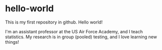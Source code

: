 # hello-world
This is my first repository in github. Hello world!

I'm an assistant professor at the US Air Force Academy, and I teach statistics.
My research is in group (pooled) testing, and I love learning new things!
